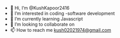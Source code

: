 - 👋 Hi, I’m @KushKapoor2416
- 👀 I’m interested in coding -software development
- 🌱 I’m currently learning Javascript
- 💞️ I’m looking to collaborate on 
- 📫 How to reach me kush02021974@gmail.com

<!---
KushKapoor2416/KushKapoor2416 is a ✨ special ✨ repository because its `README.md` (this file) appears on your GitHub profile.
You can click the Preview link to take a look at your changes.
--->
